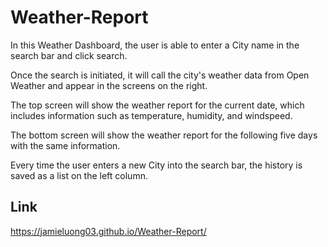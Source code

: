 # Weather-Report

In this Weather Dashboard, the user is able to enter a City name in the search bar and click search.

Once the search is initiated, it will call the city's weather data from Open Weather and appear in the screens on the right.

The top screen will show the weather report for the current date, which includes information such as temperature, humidity, and windspeed.

The bottom screen will show the weather report for the following five days with the same information.

Every time the user enters a new City into the search bar, the history is saved as a list on the left column.


## Link
https://jamieluong03.github.io/Weather-Report/